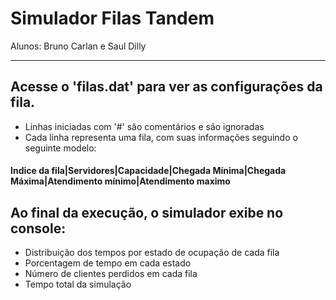 # Simulador Filas Tandem
Alunos: Bruno Carlan e Saul Dilly

___

## Acesse o 'filas.dat' para ver as configurações da fila.

- Linhas iniciadas com '#' são comentários e são ignoradas
- Cada linha representa uma fila, com suas informações seguindo o seguinte modelo:

#### Indice da fila|Servidores|Capacidade|Chegada Mínima|Chegada Máxima|Atendimento mínimo|Atendimento maximo

## Ao final da execução, o simulador exibe no console:

- Distribuição dos tempos por estado de ocupação de cada fila
- Porcentagem de tempo em cada estado
- Número de clientes perdidos em cada fila
- Tempo total da simulação
